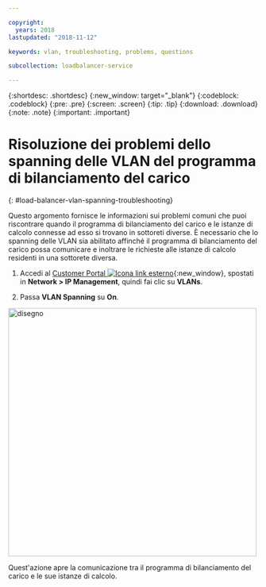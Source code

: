 ```yaml
---

copyright:
  years: 2018
lastupdated: "2018-11-12"

keywords: vlan, troubleshooting, problems, questions

subcollection: loadbalancer-service

---
```


{:shortdesc: .shortdesc}
{:new_window: target="_blank"}
{:codeblock: .codeblock}
{:pre: .pre}
{:screen: .screen}
{:tip: .tip}
{:download: .download}
{:note: .note}
{:important: .important}

# Risoluzione dei problemi dello spanning delle VLAN del programma di bilanciamento del carico
{: #load-balancer-vlan-spanning-troubleshooting}

Questo argomento fornisce le informazioni sui problemi comuni che puoi riscontrare quando il programma di bilanciamento del carico e le istanze di calcolo connesse ad esso si trovano in sottoreti diverse. È necessario che lo spanning delle VLAN sia abilitato affinché il programma di bilanciamento del carico possa comunicare e inoltrare le richieste alle istanze di calcolo residenti in una sottorete diversa.

1. Accedi al [Customer Portal ![Icona link esterno](../../icons/launch-glyph.svg "Icona link esterno")](https://control.softlayer.com){:new_window}, spostati in **Network > IP Management**, quindi fai clic su **VLANs**.

2. Passa **VLAN Spanning** su **On**.

<img src="images/vlan-spanning.png" alt="disegno" style="width: 500px;"/>

Quest'azione apre la comunicazione tra il programma di bilanciamento del carico e le sue istanze di calcolo.
